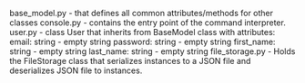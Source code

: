 base_model.py - that defines all common attributes/methods for other classes
console.py - contains the entry point of the command interpreter.
user.py - class User that inherits from BaseModel class with attributes:
    email: string - empty string
    password: string - empty string
    first_name: string - empty string
    last_name: string - empty string
file_storage.py - Holds the FileStorage class that serializes instances to a JSON file and deserializes JSON file to instances.
